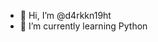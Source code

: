 - 👋 Hi, I’m @d4rkkn19ht 
- 🌱 I’m currently learning  Python

<!---
d4rkkn19ht/d4rkkn19ht is a ✨ special ✨ repository because its `README.md` (this file) appears on your GitHub profile.
You can click the Preview link to take a look at your changes.
--->
